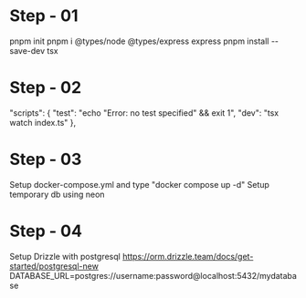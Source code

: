 # Step - 01

pnpm init
pnpm i @types/node @types/express express
pnpm install --save-dev tsx

# Step - 02

"scripts": {
"test": "echo \"Error: no test specified\" && exit 1",
"dev": "tsx watch index.ts"
},

# Step - 03

Setup docker-compose.yml and type "docker compose up -d"
Setup temporary db using neon 

# Step - 04

Setup Drizzle with postgresql
https://orm.drizzle.team/docs/get-started/postgresql-new
DATABASE_URL=postgres://username:password@localhost:5432/mydatabase

